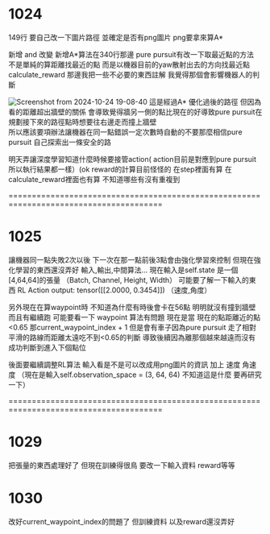 # 1024

149行 要自己改一下圖片路徑  並確定是否有png圖片  png要拿來算A*

新增 and 改變
新增A*算法在340行那邊
pure pursuit有改一下取最近點的方法  不是單純的算距離找最近的點  而是以機器目前的yaw散射出去的方向找最近點
calculate_reward 那邊我把一些不必要的東西註解 我覺得那個會影響機器人的判斷

![Screenshot from 2024-10-24 19-08-40](https://github.com/user-attachments/assets/096f84b7-a688-476e-81f8-3793b45d86e3)
這是經過A* 優化過後的路徑   但因為看的距離超出牆壁的關係  會導致覺得牆另一側的點比現在的好導致pure pursuit在規劃接下來的路徑點時想要往右邊走而撞上牆壁  
所以應該要項辦法讓機器在同一點錯誤一定次數時自動的不要那麼相信pure pursuit 自己探索出一條安全的路 

明天弄讓深度學習知道什麼時候要接管action( action目前是對應到pure pursuit所以執行結果都一樣）(ok
reward的計算目前怪怪的  在step裡面有算  在calculate_reward裡面也有算 不知道哪些有沒有重複到

=======================================================================================

# 1025

讓機器同一點失敗2次以後  下一次在那一點前後3點會由強化學習來控制
但現在強化學習的東西還沒弄好  輸入,輸出,中間算法...
現在輸入是self.state 是一個[4,64,64]的張量 （Batch, Channel, Height, Width） 可能要了解一下輸入的東西
RL Action output: tensor([[2.0000, 0.3454]])   （速度,角度）

另外現在在算waypoint時 不知道為什麼有時後會卡在56點 明明就沒有撞到牆壁而且有繼續跑  可能要看一下
waypoint 算法有問題  現在是當 現在的點距離近的點<0.65 那current_waypoint_index + 1  但是會有車子因為pure pursuit 走了相對平滑的路線而距離太遠吃不到<0.65的判斷 導致後續因為離那個越來越遠而沒有成功判斷到進入下個點位

後面要繼續調整RL算法  輸入看是不是可以改成用png圖片的資訊 加上 速度 角速度 （現在是輸入self.observation_space = (3, 64, 64) 不知道這是什麼  要再研究一下）


=======================================================================================

# 1029 

把張量的東西處理好了  但現在訓練得很鳥  要改一下輸入資料  reward等等

# 1030

改好current_waypoint_index的問題了  但訓練資料  以及reward還沒弄好
